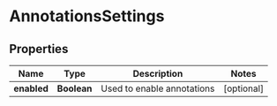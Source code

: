 

# AnnotationsSettings


## Properties

| Name | Type | Description | Notes |
|------------ | ------------- | ------------- | -------------|
|**enabled** | **Boolean** | Used to enable annotations |  [optional] |



